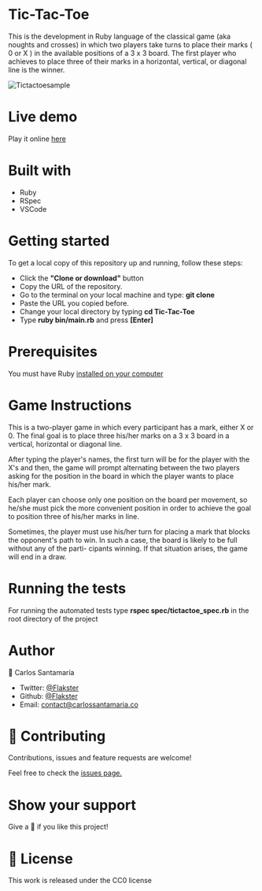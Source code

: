 # Tic-Tac-Toe
  This is the development in Ruby language of the classical game (aka noughts and crosses) 
  in which two players take turns to place their marks ( 0 or X ) in the available positions 
  of a 3 x 3 board. The first player who achieves to place three of their marks in a horizontal,
  vertical, or diagonal line is the winner. 

![Tictactoesample](https://user-images.githubusercontent.com/53324035/75595131-2d7d5880-5a59-11ea-98fe-0e5aee0920c3.gif)

# Live demo

Play it online [here](https://repl.it/@Flakster/Tic-Tac-Toe)

# Built with

- Ruby
- RSpec
- VSCode

# Getting started

To get a local copy of this repository up and running, follow these steps: 

- Click the **"Clone or download"** button
- Copy the URL of the repository. 
- Go to the terminal on your local machine and type: **git clone** 
- Paste the URL you copied before. 
- Change your local directory by typing **cd Tic-Tac-Toe**
- Type **ruby bin/main.rb** and press **[Enter]**
  
# Prerequisites
  
 You must have Ruby [installed on your computer](https://www.ruby-lang.org/en/documentation/installation/)
  
# Game Instructions

This is a two-player game in which every participant has a mark, either X or 0.
The final goal is to place three his/her marks on a 3 x 3 board in a vertical, 
horizontal or diagonal line.

After typing the player's names, the first turn will be for the player with the X's 
and then, the game will prompt alternating between the two players asking for the 
position in the board in which the player wants to place his/her mark.

Each player can choose only one position on the board per movement, so he/she must 
pick the more convenient position in order to achieve the goal to position three of 
his/her marks in line. 

Sometimes, the player must use his/her turn for placing a mark that blocks the opponent's 
path to win. In such a case, the board is likely to be full without any of the parti-
cipants winning. If that situation arises, the game will end in a draw.

# Running the tests

For running the automated tests type **rspec spec/tictactoe_spec.rb** in the root
directory of the project
 
 # Author
 
 👤 Carlos Santamaría

* Twitter: [@Flakster ](https://twitter.com/Flakster )
* Github: [@Flakster](https://github.com/Flakster)
* Email: contact@carlossantamaria.co

# 🤝 Contributing

Contributions, issues and feature requests are welcome!

Feel free to check the [issues page.](https://github.com/Flakster/Tic-Tac-Toe/issues)

# Show your support

Give a 🌟 if you like this project!

# 📝 License

This work is released under the CC0 license
